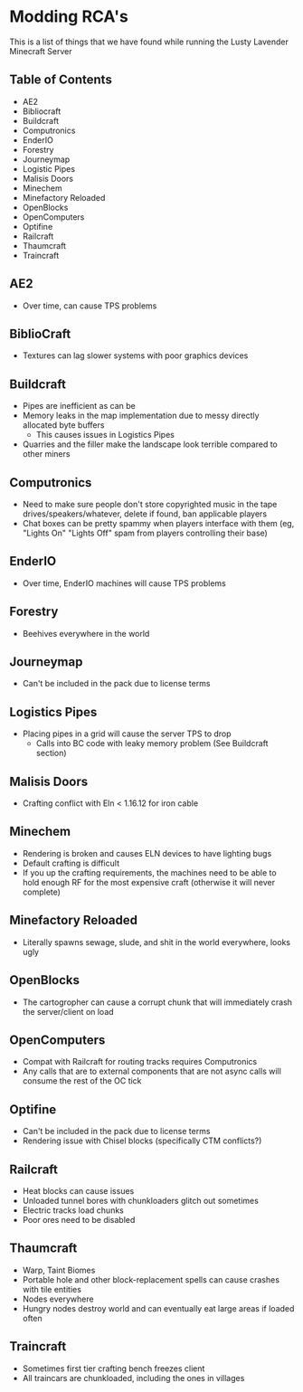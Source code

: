 # Modding RCA's

This is a list of things that we have found while running the Lusty Lavender Minecraft Server

## Table of Contents

* AE2
* Bibliocraft
* Buildcraft
* Computronics
* EnderIO
* Forestry
* Journeymap
* Logistic Pipes
* Malisis Doors
* Minechem
* Minefactory Reloaded
* OpenBlocks
* OpenComputers
* Optifine
* Railcraft
* Thaumcraft
* Traincraft

## AE2

* Over time, can cause TPS problems

## BiblioCraft

* Textures can lag slower systems with poor graphics devices

## Buildcraft

* Pipes are inefficient as can be
* Memory leaks in the map implementation due to messy directly allocated byte buffers
  * This causes issues in Logistics Pipes
* Quarries and the filler make the landscape look terrible compared to other miners

## Computronics

* Need to make sure people don't store copyrighted music in the tape drives/speakers/whatever, delete if found, ban applicable players
* Chat boxes can be pretty spammy when players interface with them (eg, "Lights On" "Lights Off" spam from players controlling their base)

## EnderIO

* Over time, EnderIO machines will cause TPS problems

## Forestry

* Beehives everywhere in the world

## Journeymap

* Can't be included in the pack due to license terms

## Logistics Pipes

* Placing pipes in a grid will cause the server TPS to drop
  * Calls into BC code with leaky memory problem (See Buildcraft section)

## Malisis Doors

* Crafting conflict with Eln < 1.16.12 for iron cable

## Minechem

* Rendering is broken and causes ELN devices to have lighting bugs
* Default crafting is difficult
* If you up the crafting requirements, the machines need to be able to hold enough RF for the most expensive craft (otherwise it will never complete)

## Minefactory Reloaded

* Literally spawns sewage, slude, and shit in the world everywhere, looks ugly

## OpenBlocks

* The cartogropher can cause a corrupt chunk that will immediately crash the server/client on load

## OpenComputers

* Compat with Railcraft for routing tracks requires Computronics
* Any calls that are to external components that are not async calls will consume the rest of the OC tick

## Optifine

* Can't be included in the pack due to license terms
* Rendering issue with Chisel blocks (specifically CTM conflicts?)

## Railcraft

* Heat blocks can cause issues
* Unloaded tunnel bores with chunkloaders glitch out sometimes
* Electric tracks load chunks
* Poor ores need to be disabled

## Thaumcraft

* Warp, Taint Biomes
* Portable hole and other block-replacement spells can cause crashes with tile entities
* Nodes everywhere
* Hungry nodes destroy world and can eventually eat large areas if loaded often

## Traincraft

* Sometimes first tier crafting bench freezes client
* All traincars are chunkloaded, including the ones in villages
